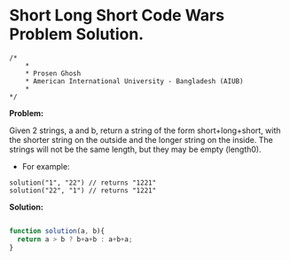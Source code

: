 # Short Long Short Code Wars Problem Solution.

```
/*
    *
    * Prosen Ghosh
    * American International University - Bangladesh (AIUB)
    *
*/
```

**Problem:**

Given 2 strings, a and b, return a string of the form short+long+short, with the shorter string on the outside and the longer string on the inside. The strings will not be the same length, but they may be empty (length0).

- For example:

```
solution("1", "22") // returns "1221"
solution("22", "1") // returns "1221"
```

**Solution:**

```javascript

function solution(a, b){
  return a > b ? b+a+b : a+b+a;
}

```
